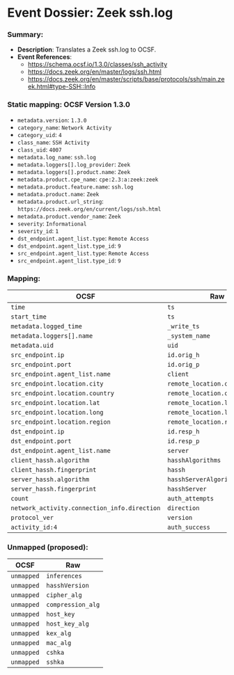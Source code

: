 # Event Dossier: Zeek ssh.log
### Summary:
- **Description**: Translates a Zeek ssh.log to OCSF. 
- **Event References**:
  - https://schema.ocsf.io/1.3.0/classes/ssh_activity
  - https://docs.zeek.org/en/master/logs/ssh.html
  - https://docs.zeek.org/en/master/scripts/base/protocols/ssh/main.zeek.html#type-SSH::Info
    
 ### Static mapping: OCSF Version 1.3.0
 - `metadata.version`: `1.3.0`
 - `category_name`: `Network Activity`
 - `category_uid`: `4`
 - `class_name`: `SSH Activity`
 - `class_uid`: `4007`
 - `metadata.log_name`: `ssh.log`
 - `metadata.loggers[].log_provider`: `Zeek`
 - `metadata.loggers[].product.name`: `Zeek`
 - `metadata.product.cpe_name`: `cpe:2.3:a:zeek:zeek`
 - `metadata.product.feature.name`: `ssh.log`
 - `metadata.product.name`: `Zeek`
 - `metadata.product.url_string`: `https://docs.zeek.org/en/current/logs/ssh.html`
 - `metadata.product.vendor_name`: `Zeek`
 - `severity`: `Informational`
 - `severity_id`: `1`
 - `dst_endpoint.agent_list.type`: `Remote Access`
 - `dst_endpoint.agent_list.type_id`: `9`
 - `src_endpoint.agent_list.type`: `Remote Access`
 - `src_endpoint.agent_list.type_id`: `9`

 ### Mapping:

| OCSF                           | Raw               |
| ------------------------------ | ----------------- |
|`time`                          |`ts`               |
|`start_time`                    |`ts`               |
|`metadata.logged_time`          |`_write_ts`        |
|`metadata.loggers[].name`       |`_system_name`     |
|`metadata.uid`                  |`uid`              |
|`src_endpoint.ip`               |`id.orig_h`        |
|`src_endpoint.port`             |`id.orig_p`        |
|`src_endpoint.agent_list.name`  |`client`           |   
|`src_endpoint.location.city`    |`remote_location.city`        |
|`src_endpoint.location.country` |`remote_location.country_code`|
|`src_endpoint.location.lat`     |`remote_location.latitude`    |
|`src_endpoint.location.long`    |`remote_location.longitude`   | 
|`src_endpoint.location.region`  |`remote_location.region`      |
|`dst_endpoint.ip`               |`id.resp_h`        |
|`dst_endpoint.port`             |`id.resp_p`        |
|`dst_endpoint.agent_list.name`  |`server`           |
|`client_hassh.algorithm`        |`hasshAlgorithms`  |
|`client_hassh.fingerprint`      |`hassh`            |
|`server_hassh.algorithm`        |`hasshServerAlgorithms`    |
|`server_hassh.fingerprint`      |`hasshServer`      |
|`count`                         |`auth_attempts`    |
|`network_activity.connection_info.direction` |`direction` |
|`protocol_ver`                  |`version`          |
|`activity_id:4`                 |`auth_success`     |


 ### Unmapped (proposed):
 
| OCSF                     | Raw                      |
| -------------------------| -------------------------|
|`unmapped`                      |`inferences`    |
|`unmapped`                      |`hasshVersion`    |
|`unmapped`                      |`cipher_alg`    |
|`unmapped`                      |`compression_alg`    |
|`unmapped`                      |`host_key`    |
|`unmapped`                      |`host_key_alg`    |
|`unmapped`                      |`kex_alg`    |
|`unmapped`                      |`mac_alg`    |
|`unmapped`                      |`cshka`    |
|`unmapped`                      |`sshka`    |
